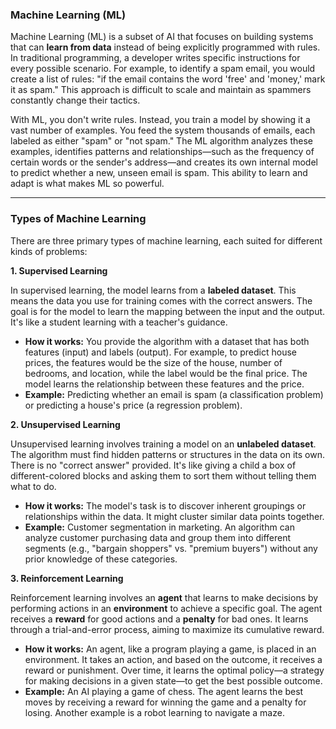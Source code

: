 ### **Machine Learning (ML)**

Machine Learning (ML) is a subset of AI that focuses on building systems that can **learn from data** instead of being explicitly programmed with rules. In traditional programming, a developer writes specific instructions for every possible scenario. For example, to identify a spam email, you would create a list of rules: "if the email contains the word 'free' and 'money,' mark it as spam." This approach is difficult to scale and maintain as spammers constantly change their tactics.

With ML, you don't write rules. Instead, you train a model by showing it a vast number of examples. You feed the system thousands of emails, each labeled as either "spam" or "not spam." The ML algorithm analyzes these examples, identifies patterns and relationships—such as the frequency of certain words or the sender's address—and creates its own internal model to predict whether a new, unseen email is spam.  This ability to learn and adapt is what makes ML so powerful.

---

### **Types of Machine Learning**

There are three primary types of machine learning, each suited for different kinds of problems:

**1. Supervised Learning**

In supervised learning, the model learns from a **labeled dataset**. This means the data you use for training comes with the correct answers. The goal is for the model to learn the mapping between the input and the output. It's like a student learning with a teacher's guidance.

* **How it works:** You provide the algorithm with a dataset that has both features (input) and labels (output). For example, to predict house prices, the features would be the size of the house, number of bedrooms, and location, while the label would be the final price. The model learns the relationship between these features and the price.
* **Example:** Predicting whether an email is spam (a classification problem) or predicting a house's price (a regression problem).

**2. Unsupervised Learning**

Unsupervised learning involves training a model on an **unlabeled dataset**. The algorithm must find hidden patterns or structures in the data on its own. There is no "correct answer" provided. It's like giving a child a box of different-colored blocks and asking them to sort them without telling them what to do.

* **How it works:** The model's task is to discover inherent groupings or relationships within the data. It might cluster similar data points together.
* **Example:** Customer segmentation in marketing. An algorithm can analyze customer purchasing data and group them into different segments (e.g., "bargain shoppers" vs. "premium buyers") without any prior knowledge of these categories.

**3. Reinforcement Learning**

Reinforcement learning involves an **agent** that learns to make decisions by performing actions in an **environment** to achieve a specific goal. The agent receives a **reward** for good actions and a **penalty** for bad ones. It learns through a trial-and-error process, aiming to maximize its cumulative reward. 

* **How it works:** An agent, like a program playing a game, is placed in an environment. It takes an action, and based on the outcome, it receives a reward or punishment. Over time, it learns the optimal policy—a strategy for making decisions in a given state—to get the best possible outcome.
* **Example:** An AI playing a game of chess. The agent learns the best moves by receiving a reward for winning the game and a penalty for losing. Another example is a robot learning to navigate a maze.
